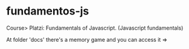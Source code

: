 # fundamentos-js
Course> Platzi: Fundamentals of Javascript. (Javascript fundamentals)

At folder 'docs' there's a memory game and you can access it =>
